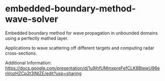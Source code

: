 # embedded-boundary-method-wave-solver
Embedded boundary method for wave propagation in unbounded domains using a perfectly
mathed layer.

Applications to wave scattering off different targets and computing radar cross-sections.

Additional Information: 
https://docs.google.com/presentation/d/1u9jhfUMmxpreFefCLK8BtewU96enVozHZCp2t3lNIZE/edit?usp=sharing
